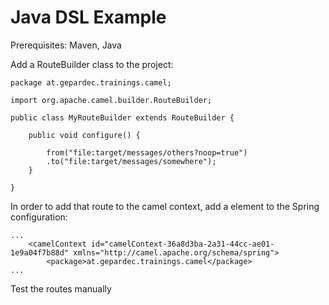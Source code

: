 Java DSL Example
===================

Prerequisites: Maven, Java

Add a RouteBuilder class to the project:

```
package at.gepardec.trainings.camel;

import org.apache.camel.builder.RouteBuilder;

public class MyRouteBuilder extends RouteBuilder {

    public void configure() {

        from("file:target/messages/others?noop=true")
        .to("file:target/messages/somewhere");
    }

}
```

In order to add that route to the camel context, add a <package> element to the Spring configuration:

```
...
    <camelContext id="camelContext-36a8d3ba-2a31-44cc-ae01-1e9a04f7b88d" xmlns="http://camel.apache.org/schema/spring">
        <package>at.gepardec.trainings.camel</package>
...
```

Test the routes manually
